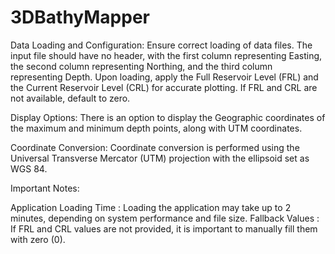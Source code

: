 # 3DBathyMapper
Data Loading and Configuration:
Ensure correct loading of data files. The input file should have no header, with the first column representing Easting, the second column representing Northing, and the third column representing Depth. Upon loading, apply the Full Reservoir Level (FRL) and the Current Reservoir Level (CRL) for accurate plotting. If FRL and CRL are not available, default to zero.

Display Options:
There is an option to display the Geographic coordinates of the maximum and minimum depth points, along with UTM coordinates. 

Coordinate Conversion:
Coordinate conversion is performed using the Universal Transverse Mercator (UTM) projection with the ellipsoid set as WGS 84. 

Important Notes:

Application Loading Time :  Loading the application may take up to 2 minutes, depending on system performance and file size.
Fallback Values          :  If FRL and CRL values are not provided, it is important to manually fill them with zero (0).
